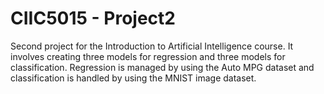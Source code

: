 # CIIC5015 - Project2
Second project for the Introduction to Artificial Intelligence course. It involves creating three models for regression and three models for classification. Regression is managed by using the Auto MPG dataset and classification is handled by using the MNIST image dataset.
